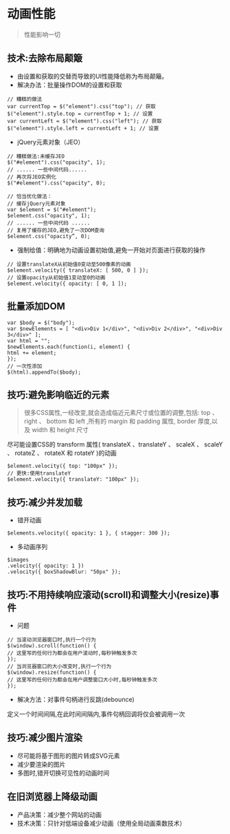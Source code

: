 # 动画性能
> 性能影响一切

## 技术:去除布局颠簸
- 由设置和获取的交替而导致的UI性能降低称为布局颠簸。
- 解决办法：批量操作DOM的设置和获取
```
// 糟糕的做法
var currentTop = $("element").css("top"); // 获取
$("element").style.top = currentTop + 1; // 设置
var currentLeft = $("element").css("left"); // 获取
$("element").style.left = currentLeft + 1; // 设置
```
- jQuery元素对象（JEO）
```
// 糟糕做法:未缓存JEO
$("#element").css("opacity", 1);
// ...... 一些中间代码......
// 再次将JEO实例化
$("#element").css("opacity", 0);
```
```
// 恰当优化做法：
// 缓存jQuery元素对象
var $element = $("#element");
$element.css("opacity", 1);
// ...... 一些中间代码 ......
// 复用了缓存的JEO,避免了一次DOM查询
$element.css("opacity”, 0);
```
- 强制给值：明确地为动画设置初始值,避免一开始对页面进行获取的操作
```
// 设置translateX从初始值0变动至500像素的动画
$element.velocity({ translateX: [ 500, 0 ] });
// 设置opacity从初始值1变动至0的动画
$element.velocity({ opacity: [ 0, 1 ]);
```

## 批量添加DOM
```
var $body = $("body");
var $newElements = [ "<div>Div 1</div>", "<div>Div 2</div>", "<div>Div 3</div>" ];
var html = "";
$newElements.each(function(i, element) {
html += element;
});
// 一次性添加
$(html).appendTo($body);
```

## 技巧:避免影响临近的元素
> 很多CSS属性,一经改变,就会造成临近元素尺寸或位置的调整,包括: top 、 right 、
  bottom 和 left ,所有的 margin 和 padding 属性, border 厚度,以及 width 和 height 尺寸

尽可能设置CSS的 transform 属性( translateX 、translateY 、 scaleX 、 scaleY 、 rotateZ 、 rotateX 和 rotateY )的动画
```
$element.velocity({ top: "100px" });
// 更快:使用translateY
$element.velocity({ translateY: "100px" });
```

## 技巧:减少并发加载
- 错开动画
```
$elements.velocity({ opacity: 1 }, { stagger: 300 });
```

- 多动画序列
```
$images
.velocity({ opacity: 1 })
.velocity({ boxShadowBlur: "50px" });
```

## 技巧:不用持续响应滚动(scroll)和调整大小(resize)事件
- 问题
```
// 当滚动浏览器窗口时,执行一个行为
$(window).scroll(function() {
// 这里写的任何行为都会在用户滚动时,每秒钟触发多次
});
// 当浏览器窗口的大小改变时,执行一个行为
$(window).resize(function() {
// 这里写的任何行为都会在用户调整窗口大小时,每秒钟触发多次
});
```
- 解决方法：对事件句柄进行反跳(debounce)

定义一个时间间隔,在此时间间隔内,事件句柄回调将仅会被调用一次

## 技巧:减少图片渲染
- 尽可能将基于图形的图片转成SVG元素
- 减少要渲染的图片
- 多图时,错开切换可见性的动画时间

## 在旧浏览器上降级动画
- 产品决策：减少整个网站的动画
- 技术决策：只针对低端设备减少动画（使用全局动画乘数技术）